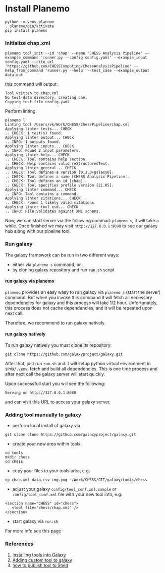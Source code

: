 # Install Planemo
```
python -m venv planemo
. planemo/bin/activate
pip install planemo
```

### Initialize chap.xml
```
planemo tool_init --id 'chap' --name 'CHESS Analysis Pipeline' --example_command 'runner.py --config config.yaml' --example_input config.yaml --cite_url 'https://github.com/CHESSComputing/ChessAnalysisPipeline' --help_from_command 'runner.py --help' --test_case --example_output data.out
```
this command will output:
```
Tool written to chap.xml
No test-data directory, creating one.
Copying test-file config.yaml
```

Perform linting:
```
planemo l
Linting tool /Users/vk/Work/CHESS/ChessPipeline/chap.xml
Applying linter tests... CHECK
.. CHECK: 1 test(s) found.
Applying linter output... CHECK
.. INFO: 1 outputs found.
Applying linter inputs... CHECK
.. INFO: Found 2 input parameters.
Applying linter help... CHECK
.. CHECK: Tool contains help section.
.. CHECK: Help contains valid reStructuredText.
Applying linter general... CHECK
.. CHECK: Tool defines a version [0.1.0+galaxy0].
.. CHECK: Tool defines a name [CHESS Analysis Pipeline].
.. CHECK: Tool defines an id [chap].
.. CHECK: Tool specifies profile version [21.05].
Applying linter command... CHECK
.. INFO: Tool contains a command.
Applying linter citations... CHECK
.. CHECK: Found 1 likely valid citations.
Applying linter tool_xsd... CHECK
.. INFO: File validates against XML schema.
```

Now, we can start server via the following commad: `planemo s`,
it will take a while. Once finished we may visit
`http://127.0.0.1:9090` to see our galaxy hub along with
our pipeline tool.

### Run galaxy
The galaxy framework can be run in two different ways:
- either via `planemo s` command, or
- by cloning galaxy repository and run `run.sh` script

#### run galaxy via planemo
`planemo` provides an easy wasy to run galaxy via `planemo s` (start the
server) command. But when you invoke this command it will fetch all
necessary dependencies for galaxy and this process will take 1/2 hour.
Unfortunately, this process does not cache dependencies, and it will be
repeated upon next call.

Therefore, we recommend to run galaxy natively.

#### run galaxy natively
To run galaxy natively you must clone its repository:
```
git clone https://github.com/galaxyproject/galaxy.git
```
After that, just run `run.sh` and it will setup python virtual environment
in `$PWD/.venv`, fetch and build all dependencies. This is one time process
and after next call the galaxy server will start quickly.

Upon successfull start you will see the following:
```
Serving on http://127.0.0.1:8080
```
and can visit this URL to access your galaxy server.

### Adding tool manually to galaxy
- perform local install of galaxy via
```
git clone clone https://github.com/galaxyproject/galaxy.git
```
- create your new area within tools
```
cd tools
mkdir chess
cd chess
```
- copy your files to your tools area, e.g.
```
cp chap.xml data.csv img.png ~/Work/CHESS/GIT/galaxy/tools/chess
```
- adjust your galaxy `config/tool_conf.xml.sample` or `config/tool_conf.xml`
file with your new tool info, e.g.
```
<section name="CHESS" id="chess">
   <tool file="chess/chap.xml" />
</section>
```
- start galaxy via `run.sh`

For more info see this
[page](https://galaxyproject.org/admin/tools/add-tool-tutorial/)

### References
1. [Installing tools into Galaxy](https://galaxyproject.org/admin/tools/add-tool-from-toolshed-tutorial/)
2. [Adding custom tool to galaxy](https://galaxyproject.org/admin/tools/add-tool-tutorial/)
3. [how to publish tool to Shed](https://galaxyproject.org/toolshed/publish-tool/)
